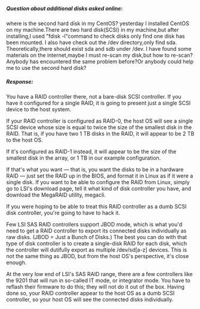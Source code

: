 ##### Question about additional disks asked online: 
where is the second hard disk in my CentOS?
yesterday I installed CentOS on my machine.There are two hard disk(SCSI) in my machine,but after installing,I used "fdisk -l"command to check disks only find one disk has been mounted. I also have check out the /dev directory,only find sda. Theoretically,there should exist sda and sdb under /dev. I have found some materials on the internet,maybe I must re-scan my disk,but how to re-scan? Anybody has encountered the same problem before?Or anybody could help me to use the second hard disk?


##### Response:
You have a RAID controller there, not a bare-disk SCSI controller. If you have it configured for a single RAID, it is going to present just a single SCSI device to the host system.

If your RAID controller is configured as RAID-0, the host OS will see a single SCSI device whose size is equal to twice the size of the smallest disk in the RAID. That is, if you have two 1 TB disks in the RAID, it will appear to be 2 TB to the host OS.

If it's configured as RAID-1 instead, it will appear to be the size of the smallest disk in the array, or 1 TB in our example configuration.

If that's what you want — that is, you want the disks to be in a hardware RAID — just set the RAID up in the BIOS, and format it in Linux as if it were a single disk. If you want to be able to configure the RAID from Linux, simply go to LSI's download page, tell it what kind of disk controller you have, and download the MegaRAID utility, megacli.

If you were hoping to be able to treat this RAID controller as a dumb SCSI disk controller, you're going to have to hack it.

Few LSI SAS RAID controllers support JBOD mode, which is what you'd need to get a RAID controller to export its connected disks individually as raw disks. (JBOD = Just a Bunch of Disks.) The best you can do with that type of disk controller is to create a single-disk RAID for each disk, which the controller will dutifully export as multiple /dev/sd[a-z] devices. This is not the same thing as JBOD, but from the host OS's perspective, it's close enough.

At the very low end of LSI's SAS RAID range, there are a few controllers like the 9201 that will run in so-called IT mode, or integrator mode. You have to reflash their firmware to do this; they will not do it out of the box. Having done so, your RAID controller appear to the host OS as a dumb SCSI controller, so your host OS will see the connected disks individually.
